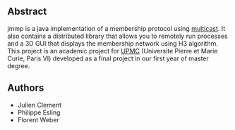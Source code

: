 ## Abstract ##

jmmp is a java implementation of a membership protocol using [multicast](http://en.wikipedia.org/wiki/Multicast).
It also contains a distributed library that allows you to remotely run processes and a 3D GUI that displays the membership network using H3 algorithm.
This project is an academic project for [UPMC](http://www.upmc.fr) (Universite Pierre et Marie Curie, Paris VI) developed as a final project in our first year of master degree.

## Authors ##

  * Julien Clement
  * Philippe Esling
  * Florent Weber